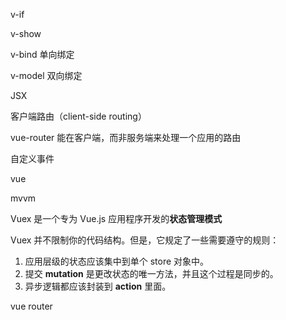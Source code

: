 
v-if

v-show

v-bind 单向绑定

v-model 双向绑定



JSX



客户端路由（client-side routing）

vue-router 能在客户端，而非服务端来处理一个应用的路由



自定义事件












vue 

mvvm

Vuex 是一个专为 Vue.js 应用程序开发的**状态管理模式**



Vuex 并不限制你的代码结构。但是，它规定了一些需要遵守的规则：

1. 应用层级的状态应该集中到单个 store 对象中。
2. 提交 **mutation** 是更改状态的唯一方法，并且这个过程是同步的。
3. 异步逻辑都应该封装到 **action** 里面。

vue router

